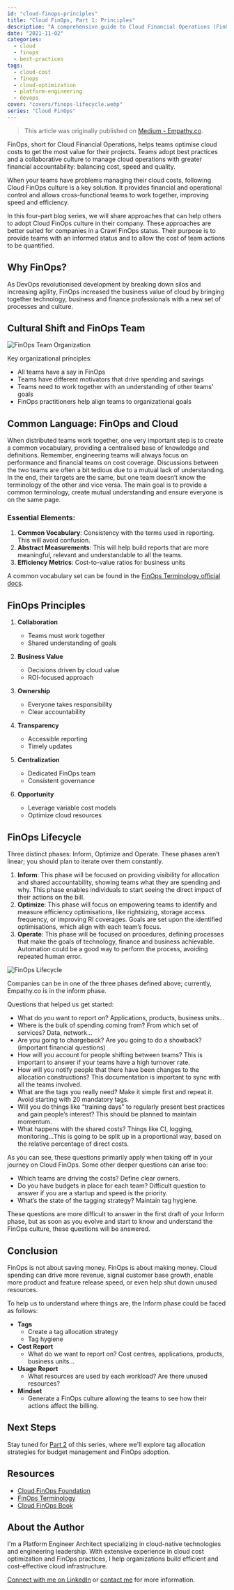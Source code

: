```yaml
---
id: "cloud-finops-principles"
title: "Cloud FinOps, Part 1: Principles"
description: "A comprehensive guide to Cloud Financial Operations (FinOps) principles, helping teams optimize cloud costs while balancing speed and quality"
date: "2021-11-02"
categories:
  - cloud
  - finops
  - best-practices
tags:
  - cloud-cost
  - finops
  - cloud-optimization
  - platform-engineering
  - devops
cover: "covers/finops-lifecycle.webp"
series: "Cloud FinOps"
---
```


> This article was originally published on [Medium - Empathy.co](https://medium.com/empathyco/cloud-finops-part-1-principles-79b88aeeab4f).

FinOps, short for Cloud Financial Operations, helps teams optimise cloud costs to get the most value for their projects. Teams adopt best practices and a collaborative culture to manage cloud operations with greater financial accountability: balancing cost, speed and quality.

When your teams have problems managing their cloud costs, following Cloud FinOps culture is a key solution. It provides financial and operational control and allows cross-functional teams to work together, improving speed and efficiency.

In this four-part blog series, we will share approaches that can help others to adopt Cloud FinOps culture in their company. These approaches are better suited for companies in a Crawl FinOps status. Their purpose is to provide teams with an informed status and to allow the cost of team actions to be quantified.

## Why FinOps?

As DevOps revolutionised development by breaking down silos and increasing agility, FinOps increased the business value of cloud by bringing together technology, business and finance professionals with a new set of processes and culture.

## Cultural Shift and FinOps Team

![FinOps Team Organization](/images/finops-team.webp)

Key organizational principles:
- All teams have a say in FinOps
- Teams have different motivators that drive spending and savings
- Teams need to work together with an understanding of other teams' goals
- FinOps practitioners help align teams to organizational goals

## Common Language: FinOps and Cloud

When distributed teams work together, one very important step is to create a common vocabulary, providing a centralised base of knowledge and definitions. Remember, engineering teams will always focus on performance and financial teams on cost coverage. Discussions between the two teams are often a bit tedious due to a mutual lack of understanding. In the end, their targets are the same, but one team doesn’t know the terminology of the other and vice versa. The main goal is to provide a common terminology, create mutual understanding and ensure everyone is on the same page.

### Essential Elements:
1. **Common Vocabulary**: Consistency with the terms used in reporting. This will avoid confusion.
2. **Abstract Measurements**: This will help build reports that are more meaningful, relevant and understandable to all the teams.
3. **Efficiency Metrics**: Cost-to-value ratios for business units

A common vocabulary set can be found in the [FinOps Terminology official docs](https://www.finops.org/assets/terminology/).

## FinOps Principles

1. **Collaboration**
   - Teams must work together
   - Shared understanding of goals

2. **Business Value**
   - Decisions driven by cloud value
   - ROI-focused approach

3. **Ownership**
   - Everyone takes responsibility
   - Clear accountability

4. **Transparency**
   - Accessible reporting
   - Timely updates

5. **Centralization**
   - Dedicated FinOps team
   - Consistent governance

6. **Opportunity**
   - Leverage variable cost models
   - Optimize cloud resources

## FinOps Lifecycle

Three distinct phases: Inform, Optimize and Operate. These phases aren’t linear; you should plan to iterate over them constantly.

1. **Inform**: This phase will be focused on providing visibility for allocation and shared accountability, showing teams what they are spending and why. This phase enables individuals to start seeing the direct impact of their actions on the bill.
2. **Optimize**: This phase will focus on empowering teams to identify and measure efficiency optimisations, like rightsizing, storage access frequency, or improving RI coverages. Goals are set upon the identified optimisations, which align with each team’s focus.
3. **Operate**: This phase will be focused on procedures, defining processes that make the goals of technology, finance and business achievable. Automation could be a good way to perform the process, avoiding repeated human error.

![FinOps Lifecycle](/images/posts/finops-lifecycle.webp)

Companies can be in one of the three phases defined above; currently, Empathy.co is in the inform phase.

Questions that helped us get started:

- What do you want to report on? Applications, products, business units…
- Where is the bulk of spending coming from? From which set of services? Data, network…
- Are you going to chargeback? Are you going to do a showback? (important financial questions)
- How will you account for people shifting between teams? This is important to answer if your teams have a high turnover rate.
- How will you notify people that there have been changes to the allocation constructions? This documentation is important to sync with all the teams involved.
- What are the tags you really need? Make it simple first and repeat it. Avoid starting with 20 mandatory tags.
- Will you do things like “training days” to regularly present best practices and gain people’s interest? This should be planned to maintain momentum.
- What happens with the shared costs? Things like CI, logging, monitoring…This is going to be split up in a proportional way, based on the relative percentage of direct costs.


As you can see, these questions primarily apply when taking off in your journey on Cloud FinOps. Some other deeper questions can arise too:

- Which teams are driving the costs? Define clear owners.
- Do you have budgets in place for each team? Difficult question to answer if you are a startup and speed is the priority.
- What’s the state of the tagging strategy? Maintain tag hygiene.

These questions are more difficult to answer in the first draft of your Inform phase, but as soon as you evolve and start to know and understand the FinOps culture, these questions will be answered.

## Conclusion

FinOps is not about saving money. FinOps is about making money. Cloud spending can drive more revenue, signal customer base growth, enable more product and feature release speed, or even help shut down unused resources.

To help us to understand where things are, the Inform phase could be faced as follows:

- **Tags**
    - Create a tag allocation strategy
    - Tag hygiene
- **Cost Report**
    - What do we want to report on? Cost centres, applications, products, business units…
- **Usage Report**
    - What resources are used by each workload? Are there unused resources?
- **Mindset**
    - Generate a FinOps culture allowing the teams to see how their actions affect the billing.


## Next Steps

Stay tuned for [Part 2](/posts/cloud-finops-tag-allocation) of this series, where we'll explore tag allocation strategies for budget management and FinOps adoption.

## Resources

- [Cloud FinOps Foundation](https://www.finops.org/)
- [FinOps Terminology](https://www.finops.org/terminology/)
- [Cloud FinOps Book](https://www.oreilly.com/library/view/cloud-finops/9781492054610/)

## About the Author

I'm a Platform Engineer Architect specializing in cloud-native technologies and engineering leadership. With extensive experience in cloud cost optimization and FinOps practices, I help organizations build efficient and cost-effective cloud infrastructure.

[Connect with me on LinkedIn](https://www.linkedin.com/in/ramiroalvfer/) or [contact me](/contact) for more information.